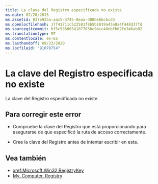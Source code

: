 ```yaml
---
title: La clave del Registro especificada no existe
ms.date: 07/20/2015
ms.assetid: 837e925a-aac5-4745-8eaa-d08bebbcbcd3
ms.openlocfilehash: 17f41711c522581f8b5b1019a43e8a4f448d37fd
ms.sourcegitcommit: bf5c5850654187705bc94cc40ebfb62fe346ab02
ms.translationtype: MT
ms.contentlocale: es-ES
ms.lasthandoff: 09/23/2020
ms.locfileid: "91078754"
---
```

# <a name="specified-registry-key-does-not-exist"></a>La clave del Registro especificada no existe

La clave del Registro especificada no existe.  
  
## <a name="to-correct-this-error"></a>Para corregir este error  
  
- Compruebe la clave del Registro que está proporcionando para asegurarse de que especificó la ruta de acceso correctamente.  
  
- Cree la clave del Registro antes de intentar escribir en esta.  
  
## <a name="see-also"></a>Vea también

- <xref:Microsoft.Win32.RegistryKey>
- [My. Computer. Registry](xref:Microsoft.VisualBasic.MyServices.RegistryProxy)
